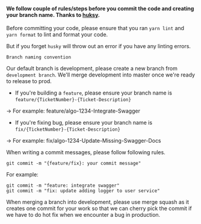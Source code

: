 #### We follow couple of rules/steps before you commit the code and creating your branch name. Thanks to [huksy](https://www.npmjs.com/package/husky).

Before committing your code, please ensure that you ran `yarn lint` and `yarn format` to lint and format your code.

But if you forget `husky` will throw out an error if you have any linting errors.

`Branch naming convention`

Our default branch is development, please create a new branch from `development branch`. We'll merge development into master once we're ready to release to prod.

- If you're building a `feature`, please ensure your branch name is `feature/{TicketNumber}-{Ticket-Description}`

-> For example: feature/algo-1234-Integrate-Swagger

- If you're fixing bug, please ensure your branch name is `fix/{TicketNumber}-{Ticket-Description}`

-> For example: fix/algo-1234-Update-Missing-Swagger-Docs

When writing a commit messages, please follow following rules.

```
git commit -m "{feature/fix}: your commit message"
```

For example:

```
git commit -m "feature: integrate swagger"
git commit -m "fix: update adding logger to user service"
```

When merging a branch into development, please use merge squash as it creates one commit for your work so that we can cherry pick the commit if we have to do hot fix when we encounter a bug in production.
